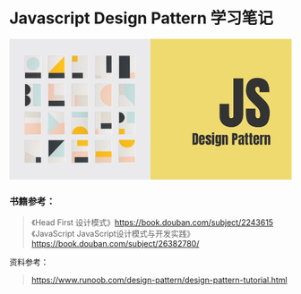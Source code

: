 Javascript Design Pattern 学习笔记
============

![cover](./cover.jpg)

### 书籍参考：   
> 《Head First 设计模式》https://book.douban.com/subject/2243615  
> 《JavaScript JavaScript设计模式与开发实践》 https://book.douban.com/subject/26382780/

资料参考：

> https://www.runoob.com/design-pattern/design-pattern-tutorial.html
